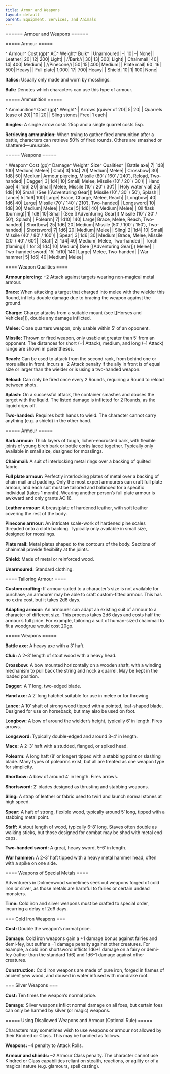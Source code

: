 ```yaml
---
title: Armor and Weapons
layout: default
parent: Equipment, Services, and Animals
---
```


====== Armour and Weapons ======

===== Armour =====

^ Armour^ Cost (gp)^ AC^ Weight^ Bulk^
| Unarmoured| –| 10| –| None|
| Leather| 20| 12| 200| Light|
| //Bark//| 30| 13| 300| Light|
| Chainmail| 40| 14| 400| Medium|
| //Pinecone//| 50| 15| 400| Medium|
| Plate mail| 60| 16| 500| Heavy|
| Full plate| 1,000| 17| 700| Heavy|
| Shield| 10| 1| 100| None|

**Italics:** Usually only made and worn by mosslings.

**Bulk:** Denotes which characters can use this type of armour.

===== Ammunition =====

^ Ammunition^ Cost (gp)^ Weight^
| Arrows (quiver of 20)| 5| 20|
| Quarrels (case of 20)| 10| 20|
| Sling stones| Free| 1 each|

**Singles:** A single arrow costs 25cp and a single quarrel costs 5sp.

**Retrieving ammunition:** When trying to gather fired ammunition after a battle, characters can retrieve 50% of fired rounds. Others are smashed or shattered—unusable.

===== Weapons =====

^ Weapon^ Cost (gp)^ Damage^ Weight^ Size^ Qualities^
| Battle axe| 7| 1d8| 100| Medium| Melee|
| Club| 3| 1d4| 20| Medium| Melee|
| Crossbow| 30| 1d8| 50| Medium| Armour piercing, Missile (80′ / 160′ / 240′), Reload, Two-handed|
| Dagger| 3| 1d4| 10| Small| Melee, Missile (10′ / 20′ / 30′)|
| Hand axe| 4| 1d6| 20| Small| Melee, Missile (10′ / 20′ / 30′)|
| Holy water vial| 25| 1d8| 10| Small| (See [[Adventuring Gear]]) Missile (10′ / 30′ / 50′), Splash|
| Lance| 5| 1d6| 100| Large| Brace, Charge, Melee, Reach|
| Longbow| 40| 1d6| 40| Large| Missile (70′ / 140′ / 210′), Two-handed|
| Longsword| 10| 1d8| 30| Medium| Melee|
| Mace| 5| 1d6| 40| Medium| Melee|
| Oil flask (burning)| 1| 1d8| 10| Small| (See [[Adventuring Gear]]) Missile (10′ / 30′ / 50′), Splash|
| Polearm| 7| 1d10| 140| Large| Brace, Melee, Reach, Two-handed|
| Shortbow| 25| 1d6| 20| Medium| Missile (50′ / 100′ / 150′), Two-handed|
| Shortsword| 7| 1d6| 20| Medium| Melee|
| Sling| 2| 1d4| 10| Small| Missile (40′ / 80′ / 160′)|
| Spear| 3| 1d6| 30| Medium| Brace, Melee, Missile (20′ / 40′ / 60′)|
| Staff| 2| 1d4| 40| Medium| Melee, Two-handed|
| Torch (flaming)| 1 for 3| 1d4| 10| Medium| (See [[Adventuring Gear]]) Melee|
| Two-handed sword| 15| 1d10| 140| Large| Melee, Two-handed|
| War hammer| 5| 1d6| 40| Medium| Melee|

==== Weapon Qualities ====

**Armour piercing:** +2 Attack against targets wearing non-magical metal armour.

**Brace:** When attacking a target that charged into melee with the wielder this Round, inflicts double damage due to bracing the weapon against the ground.

**Charge:** Charge attacks from a suitable mount (see [[Horses and Vehicles]]), double any damage inflicted.

**Melee:** Close quarters weapon, only usable within 5′ of an opponent.

**Missile:** Thrown or fired weapon, only usable at greater than 5′ from an opponent. The distances for short (+1 Attack), medium, and long (–1 Attack) range are shown in parentheses.

**Reach:** Can be used to attack from the second rank, from behind one or more allies in front. Incurs a –2 Attack penalty if the ally in front is of equal size or larger than the wielder or is using a two-handed weapon.

**Reload:** Can only be fired once every 2 Rounds, requiring a Round to reload between shots.

**Splash:** On a successful attack, the container smashes and douses the target with the liquid. The listed damage is inflicted for 2 Rounds, as the liquid drips off.

**Two-handed:** Requires both hands to wield. The character cannot carry anything (e.g. a shield) in the other hand.

===== Armour =====

**Bark armour:** Thick layers of tough, lichen-encrusted bark, with flexible joints of young birch bark or bottle corks laced together. Typically only available in small size, designed for mosslings.

**Chainmail:** A suit of interlocking metal rings over a backing of quilted fabric.

**Full plate armour:** Perfectly interlocking plates of metal over a backing of chain mail and padding. Only the most expert armourers can craft full plate armour, and each suit must be tailored and balanced for a specific individual (takes 1 month). Wearing another person’s full plate armour is awkward and only grants AC 16.

**Leather armour:** A breastplate of hardened leather, with soft leather covering the rest of the body.

**Pinecone armour:** An intricate scale-work of hardened pine scales threaded onto a cloth backing. Typically only available in small size, designed for mosslings.

**Plate mail:** Metal plates shaped to the contours of the body. Sections of chainmail provide flexibility at the joints.

**Shield:** Made of metal or reinforced wood.

**Unarmoured:** Standard clothing.

==== Tailoring Armour ====

**Custom crafting:** If armour suited to a character’s size is not available for purchase, an armourer may be able to craft custom-fitted armour. This has no extra cost, but it takes 2d6 days.

**Adapting armour:** An armourer can adapt an existing suit of armour to a character of different size. This process takes 2d6 days and costs half the armour’s full price. For example, tailoring a suit of human-sized chainmail to fit a woodgrue would cost 20gp.

===== Weapons =====

**Battle axe:** A heavy axe with a 3′ haft.

**Club:** A 2–3′ length of stout wood with a heavy head.

**Crossbow:** A bow mounted horizontally on a wooden shaft, with a winding mechanism to pull back the string and nock a quarrel. May be kept in the loaded position.

**Dagger:** A 1′ long, two-edged blade.

**Hand axe:** A 2′ long hatchet suitable for use in melee or for throwing.

**Lance:** A 10′ shaft of strong wood tipped with a pointed, leaf-shaped blade. Designed for use on horseback, but may also be used on foot.

**Longbow:** A bow of around the wielder’s height, typically 6′ in length. Fires arrows.

**Longsword:** Typically double-edged and around 3–4′ in length.

**Mace:** A 2–3′ haft with a studded, flanged, or spiked head.

**Polearm:** A long haft (8′ or longer) tipped with a stabbing point or slashing blade. Many types of polearms exist, but all are treated as one weapon type for simplicity.

**Shortbow:** A bow of around 4′ in length. Fires arrows.

**Shortsword:** 2′ blades designed as thrusting and stabbing weapons.

**Sling:** A strap of leather or fabric used to twirl and launch normal stones at high speed.

**Spear:** A haft of strong, flexible wood, typically around 5′ long, tipped with a stabbing metal point.

**Staff:** A stout length of wood, typically 6–8′ long. Staves often double as walking sticks, but those designed for combat may be shod with metal end caps.

**Two-handed sword:** A great, heavy sword, 5–6′ in length.

**War hammer:** A 2–3′ haft tipped with a heavy metal hammer head, often with a spike on one side.

==== Weapons of Special Metals ====

Adventurers in Dolmenwood sometimes seek out weapons forged of cold iron or silver, as those metals are harmful to fairies or certain undead monsters.

**Time:** Cold iron and silver weapons must be crafted to special order, incurring a delay of 2d6 days.

=== Cold Iron Weapons ===

**Cost:** Double the weapon’s normal price.

**Damage:** Cold iron weapons gain a +1 damage bonus against fairies and demi-fey, but suffer a –1 damage penalty against other creatures. For example, a cold iron shortsword inflicts 1d6+1 damage on a fairy or demi-fey (rather than the standard 1d6) and 1d6–1 damage against other creatures.

**Construction:** Cold iron weapons are made of pure iron, forged in flames of ancient yew wood, and doused in water infused with mandrake root.

=== Silver Weapons ===

**Cost:** Ten times the weapon’s normal price.

**Damage:** Silver weapons inflict normal damage on all foes, but certain foes can only be harmed by silver (or magic) weapons.

===== Using Disallowed Weapons and Armour (Optional Rule) =====

Characters may sometimes wish to use weapons or armour not allowed by their Kindred or Class. This may be handled as follows.

**Weapons:** –4 penalty to Attack Rolls.

**Armour and shields:** –2 Armour Class penalty. The character cannot use Kindred or Class capabilities reliant on stealth, reactions, or agility or of a magical nature (e.g. glamours, spell casting).
